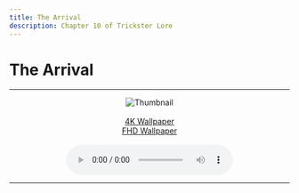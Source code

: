 ```yaml
---
title: The Arrival
description: Chapter 10 of Trickster Lore
---
```


# The Arrival

---

<div align='center'>
<img src="/lore/chapter10/thumbnail.jpg" alt="Thumbnail"/>
<br/>
<br/>
<a target="\_blank" href="/lore/chapter10/4k.jpg" title="4K Wallpaper" download>4K Wallpaper</a>
<br/>
<a target="\_blank" href="/lore/chapter10/FHD.jpg" title="FHD Wallpaper" download>FHD Wallpaper</a>
<br/>
<br/>
<div>
<audio controls>
  <source src='/lore/chapter10/audio.wav' />
</audio>
</div>
</div>

---